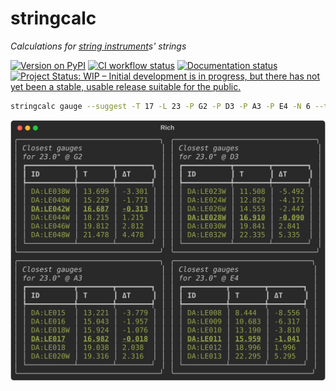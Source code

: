 # stringcalc

_Calculations for [string instrument](https://en.wikipedia.org/wiki/String_instrument)s' strings_

[![Version on PyPI](https://img.shields.io/pypi/v/stringcalc.svg)](https://pypi.org/project/stringcalc/)
[![CI workflow status](https://github.com/zmoon/stringcalc/actions/workflows/ci.yml/badge.svg)](https://github.com/zmoon/stringcalc/actions/workflows/ci.yml)
[![Documentation status](https://readthedocs.org/projects/stringcalc/badge/?version=latest)](https://stringcalc.readthedocs.io/en/latest/)
[![Project Status: WIP – Initial development is in progress, but there has not yet been a stable, usable release suitable for the public.](https://www.repostatus.org/badges/latest/wip.svg)](https://www.repostatus.org/#wip)

```sh
stringcalc gauge --suggest -T 17 -L 23 -P G2 -P D3 -P A3 -P E4 -N 6 --type DA:LEW --type DA:LE --no-column-info
```

<img src="./docs/cli_gauge-suggest_tb23nw.svg" alt="CLI gauge suggestion output for 23&quot; TB for D'Addario loop-end nickel-wound strings" width="550">
